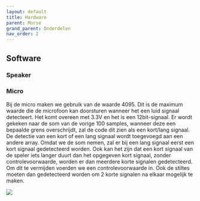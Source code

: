 ```yaml
---
layout: default
title: Hardware
parent: Morse
grand_parent: Onderdelen
nav_order: 2
---
```


## Software
### Speaker
### Micro
Bij de micro maken we gebruik van de waarde 4095. Dit is de maximum waarde die de microfoon kan doorsturen wanneer het een luid signaal detecteert. Het komt overeen met 3.3V en het is een 12bit-signaal. Er wordt gekeken naar de som van de vorige 100 samples, wanneer deze een bepaalde grens overschrijdt, zal de code dit zien als een kort/lang signaal. De detectie van een kort of een lang signaal wordt toegevoegd aan een andere array. 
Omdat we de som nemen, zal er bij een lang signaal eerst een kort signaal gedetecteerd worden. Ook kan het zijn dat een kort signaal van de speler iets langer duurt dan het opgegeven kort signaal, zonder controlevoorwaarde, worden er dan meerdere korte signalen gedetecteerd. Om dit te vermijden voerden we een controlevoorwaarde in. Ook de stiltes moeten dan gedetecteerd worden om 2 korte signalen na elkaar mogelijk te maken.

![](https://github.com/BachMorse/Main/blob/master/BlokschemaCodeMorse.JPG)
